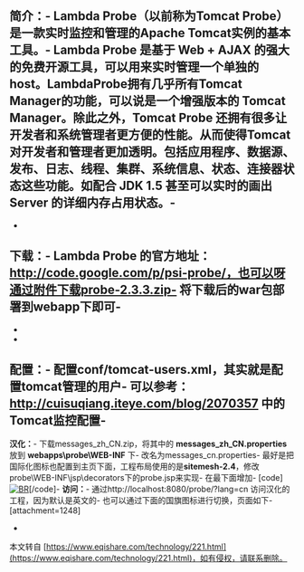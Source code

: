 **简介：**-
Lambda Probe（以前称为Tomcat Probe）是一款实时监控和管理的Apache Tomcat实例的基本工具。-
Lambda Probe 是基于 Web + AJAX 的强大的免费开源工具，可以用来实时管理一个单独的host。LambdaProbe拥有几乎所有Tomcat Manager的功能，可以说是一个增强版本的 Tomcat Manager。除此之外，Tomcat Probe 还拥有很多让开发者和系统管理者更方便的性能。从而使得Tomcat对开发者和管理者更加透明。包括应用程序、数据源、发布、日志、线程、集群、系统信息、状态、连接器状态这些功能。如配合 JDK 1.5 甚至可以实时的画出 Server 的详细内存占用状态。-
-
-
**下载：**-
Lambda Probe 的官方地址：http://code.google.com/p/psi-probe/，也可以呀通过附件下载probe-2.3.3.zip-
将下载后的war包部署到webapp下即可-
-
-
-
**配置：**-
配置conf/tomcat-users.xml，其实就是配置tomcat管理的用户-
可以参考：http://cuisuqiang.iteye.com/blog/2070357 中的Tomcat监控配置-
-
**汉化：**-
下载messages\_zh\_CN.zip，将其中的 **messages\_zh\_CN.properties** 放到 **webapps\\probe\\WEB-INF** 下-
改名为messages\_cn.properties-
最好是把国际化图标也配置到主页下面，工程布局使用的是**sitemesh-2.4**，修改probe\\WEB-INF\\jsp\\decorators下的probe.jsp来实现-
在最下面增加-
\[code\]<a href="?<probe:addQueryParam param='lang' value='cn'/>"><img src="<c:url value='/flags/cn.gif'/>" alt="BR" /></a>\[/code\]-
**访问：**-
通过http://localhost:8080/probe/?lang=cn 访问汉化的工程，因为默认是英文的-
也可以通过下面的国旗图标进行切换，页面如下-
\[attachment=1248\]

-

本文转自 [https://www.eqishare.com/technology/221.html](https://www.eqishare.com/technology/221.html)，如有侵权，请联系删除。
